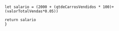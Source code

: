 ```function calculaSalario(qtdeCarrosVendidos, valorTotalVendas) {

let salario = (2000 + (qtdeCarrosVendidos * 100)+(valorTotalVendas*0.05))

return salario
}